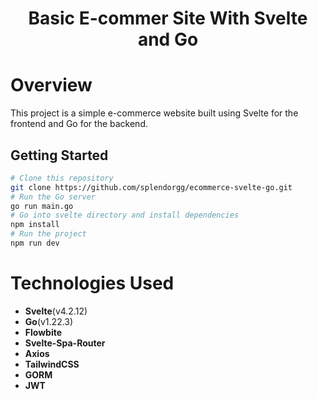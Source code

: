 <h1 align="center">Basic E-commer Site With Svelte and Go </h1>

# Overview

This project is a simple e-commerce website built using Svelte for the frontend and Go for the backend.

## Getting Started
```bash
# Clone this repository
git clone https://github.com/splendorgg/ecommerce-svelte-go.git
# Run the Go server
go run main.go
# Go into svelte directory and install dependencies
npm install
# Run the project
npm run dev
```

# Technologies Used
- **Svelte**(v4.2.12)
- **Go**(v1.22.3)
- **Flowbite**
- **Svelte-Spa-Router**
- **Axios**
- **TailwindCSS**
- **GORM**
- **JWT**